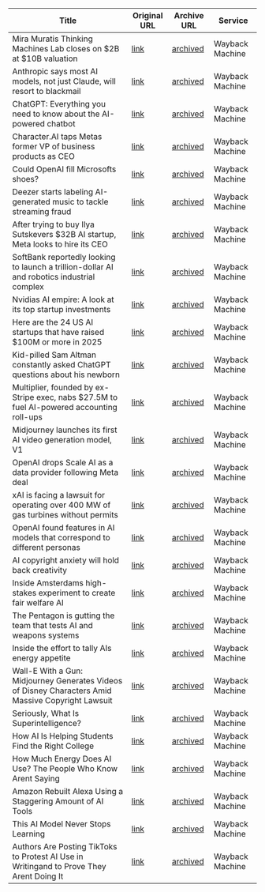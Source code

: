 | Title | Original URL | Archive URL | Service |
|-------|--------------|-------------|---------|
| Mira Muratis Thinking Machines Lab closes on $2B at $10B valuation | [link](https://techcrunch.com/2025/06/20/mira-muratis-thinking-machines-lab-closes-on-2b-at-10b-valuation/) | [archived](https://web.archive.org/web/20250621170717/https://techcrunch.com/2025/06/20/mira-muratis-thinking-machines-lab-closes-on-2b-at-10b-valuation/) | Wayback Machine |
| Anthropic says most AI models, not just Claude, will resort to blackmail | [link](https://techcrunch.com/2025/06/20/anthropic-says-most-ai-models-not-just-claude-will-resort-to-blackmail/) | [archived](https://web.archive.org/web/20250621170821/https://techcrunch.com/2025/06/20/anthropic-says-most-ai-models-not-just-claude-will-resort-to-blackmail/) | Wayback Machine |
| ChatGPT: Everything you need to know about the AI-powered chatbot | [link](https://techcrunch.com/2025/06/20/chatgpt-everything-to-know-about-the-ai-chatbot/) | [archived](https://web.archive.org/web/20250621134129/https://techcrunch.com/2025/06/20/chatgpt-everything-to-know-about-the-ai-chatbot/) | Wayback Machine |
| Character.AI taps Metas former VP of business products as CEO | [link](https://techcrunch.com/2025/06/20/character-ai-taps-metas-former-vp-of-business-products-as-ceo/) | [archived](https://web.archive.org/web/20250621134110/https://techcrunch.com/2025/06/20/cluely-a-startup-that-helps-cheat-on-everything-raises-15m-from-a16z/?sidebar=a) | Wayback Machine |
| Could OpenAI fill Microsofts shoes? | [link](https://techcrunch.com/podcast/could-openai-fill-microsofts-shoes/) | [archived](https://web.archive.org/web/20250621170945/https://techcrunch.com/podcast/could-openai-fill-microsofts-shoes/) | Wayback Machine |
| Deezer starts labeling AI-generated music to tackle streaming fraud | [link](https://techcrunch.com/2025/06/20/deezer-starts-labeling-ai-generated-music-to-tackle-streaming-fraud/) | [archived](https://web.archive.org/web/20250621171015/https://techcrunch.com/2025/06/18/new-code-in-spotifys-app-references-the-long-awaited-lossless-tier/?sidebar=a) | Wayback Machine |
| After trying to buy Ilya Sutskevers $32B AI startup, Meta looks to hire its CEO | [link](https://techcrunch.com/2025/06/20/after-trying-to-buy-ilya-sutskevers-32b-ai-startup-meta-looks-to-hire-its-ceo/) | [archived](https://web.archive.org/web/20250621171043/https://techcrunch.com/2025/06/20/after-trying-to-buy-ilya-sutskevers-32b-ai-startup-meta-looks-to-hire-its-ceo/) | Wayback Machine |
| SoftBank reportedly looking to launch a trillion-dollar AI and robotics industrial complex | [link](https://techcrunch.com/2025/06/20/softbank-reportedly-looking-to-launch-a-trillion-dollar-ai-and-robotics-industrial-complex/) | [archived](https://web.archive.org/web/20250621171139/https://techcrunch.com/2025/06/20/softbank-reportedly-looking-to-launch-a-trillion-dollar-ai-and-robotics-industrial-complex/) | Wayback Machine |
| Nvidias AI empire: A look at its top startup investments | [link](https://techcrunch.com/2025/06/19/nvidias-ai-empire-a-look-at-its-top-startup-investments/) | [archived](https://web.archive.org/web/20250621171322/https://techcrunch.com/2025/06/19/nvidias-ai-empire-a-look-at-its-top-startup-investments/) | Wayback Machine |
| Here are the 24 US AI startups that have raised $100M or more in 2025 | [link](https://techcrunch.com/2025/06/18/here-are-the-24-us-ai-startups-that-have-raised-100m-or-more-in-2025/) | [archived](https://web.archive.org/web/20250621171349/https://techcrunch.com/2025/06/18/here-are-the-24-us-ai-startups-that-have-raised-100m-or-more-in-2025/) | Wayback Machine |
| Kid-pilled Sam Altman constantly asked ChatGPT questions about his newborn | [link](https://techcrunch.com/2025/06/18/kid-pilled-sam-altman-constantly-asked-chatgpt-questions-about-his-newborn/) | [archived](https://web.archive.org/web/20250621134110/https://techcrunch.com/2025/06/20/cluely-a-startup-that-helps-cheat-on-everything-raises-15m-from-a16z/?sidebar=a) | Wayback Machine |
| Multiplier, founded by ex-Stripe exec, nabs $27.5M to fuel AI-powered accounting roll-ups | [link](https://techcrunch.com/2025/06/18/multiplier-founded-by-ex-stripe-exec-nabs-27-5m-to-fuel-ai-powered-accounting-roll-ups/) | [archived](https://web.archive.org/web/20250621171642/https://techcrunch.com/2025/06/20/x-app-code-points-to-a-physical-card-coming-to-x-money/?sidebar=a) | Wayback Machine |
| Midjourney launches its first AI video generation model, V1 | [link](https://techcrunch.com/2025/06/18/midjourney-launches-its-first-ai-video-generation-model-v1/) | [archived](https://web.archive.org/web/20250621171715/https://techcrunch.com/2025/06/18/midjourney-launches-its-first-ai-video-generation-model-v1/) | Wayback Machine |
| OpenAI drops Scale AI as a data provider following Meta deal | [link](https://techcrunch.com/2025/06/18/openai-drops-scale-ai-as-a-data-provider-following-meta-deal/) | [archived](https://web.archive.org/web/20250621134110/https://techcrunch.com/2025/06/20/cluely-a-startup-that-helps-cheat-on-everything-raises-15m-from-a16z/?sidebar=a) | Wayback Machine |
| xAI is facing a lawsuit for operating over 400 MW of gas turbines without permits | [link](https://techcrunch.com/2025/06/18/xai-is-facing-a-lawsuit-for-operating-over-400-mw-of-gas-turbines-without-permits/) | [archived](https://web.archive.org/web/20250621134110/https://techcrunch.com/2025/06/20/cluely-a-startup-that-helps-cheat-on-everything-raises-15m-from-a16z/?sidebar=a) | Wayback Machine |
| OpenAI found features in AI models that correspond to different personas | [link](https://techcrunch.com/2025/06/18/openai-found-features-in-ai-models-that-correspond-to-different-personas/) | [archived](https://web.archive.org/web/20250621134110/https://techcrunch.com/2025/06/20/cluely-a-startup-that-helps-cheat-on-everything-raises-15m-from-a16z/?sidebar=a) | Wayback Machine |
| AI copyright anxiety will hold back creativity | [link](https://www.technologyreview.com/2025/06/17/1118898/ai-copyright-anxiety-will-hold-back-creativity/) | [archived](https://web.archive.org/web/20250621172012/https://www.technologyreview.com/2025/06/17/1118898/ai-copyright-anxiety-will-hold-back-creativity/) | Wayback Machine |
| Inside Amsterdams high-stakes experiment to create fair welfare AI | [link](https://www.technologyreview.com/2025/06/11/1118233/amsterdam-fair-welfare-ai-discriminatory-algorithms-failure/) | [archived](https://web.archive.org/web/20250621172211/https://www.technologyreview.com/2025/06/11/1118233/amsterdam-fair-welfare-ai-discriminatory-algorithms-failure/) | Wayback Machine |
| The Pentagon is gutting the team that tests AI and weapons systems | [link](https://www.technologyreview.com/2025/06/10/1118229/pentagon-gutting-ai-test/) | [archived](https://web.archive.org/web/20250621172422/https://www.technologyreview.com/2025/06/10/1118229/pentagon-gutting-ai-test/) | Wayback Machine |
| Inside the effort to tally AIs energy appetite | [link](https://www.technologyreview.com/2025/06/03/1117685/inside-the-tedious-effort-to-tally-ais-energy-appetite/) | [archived](https://web.archive.org/web/20250621172505/https://www.technologyreview.com/2025/06/03/1117685/inside-the-tedious-effort-to-tally-ais-energy-appetite/) | Wayback Machine |
| Wall-E With a Gun: Midjourney Generates Videos of Disney Characters Amid Massive Copyright Lawsuit | [link](https://www.wired.com/story/midjourney-generates-videos-of-disney-characters-amid-massive-copyright-lawsuit/) | [archived](https://web.archive.org/web/20250621172553/https://www.wired.com/story/midjourney-generates-videos-of-disney-characters-amid-massive-copyright-lawsuit/) | Wayback Machine |
| Seriously, What Is Superintelligence? | [link](https://www.wired.com/story/uncanny-valley-podcast-superintelligence/) | [archived](https://web.archive.org/web/20250621172808/https://www.wired.com/story/uncanny-valley-podcast-superintelligence/) | Wayback Machine |
| How AI Is Helping Students Find the Right College | [link](https://www.wired.com/story/how-ai-is-helping-kids-find-the-right-college/) | [archived](https://web.archive.org/web/20250621173057/https://www.wired.com/story/how-ai-is-helping-kids-find-the-right-college/) | Wayback Machine |
| How Much Energy Does AI Use? The People Who Know Arent Saying | [link](https://www.wired.com/story/ai-carbon-emissions-energy-unknown-mystery-research/) | [archived](https://web.archive.org/web/20250621173412/https://www.wired.com/story/ai-carbon-emissions-energy-unknown-mystery-research/) | Wayback Machine |
| Amazon Rebuilt Alexa Using a Staggering Amount of AI Tools | [link](https://www.wired.com/story/amazon-daniel-rausch-alexa-plus/) | [archived](https://web.archive.org/web/20250621173455/https://www.wired.com/story/amazon-daniel-rausch-alexa-plus/) | Wayback Machine |
| This AI Model Never Stops Learning | [link](https://www.wired.com/story/this-ai-model-never-stops-learning/) | [archived](https://web.archive.org/web/20250621173652/https://www.wired.com/story/this-ai-model-never-stops-learning/) | Wayback Machine |
| Authors Are Posting TikToks to Protest AI Use in Writingand to Prove They Arent Doing It | [link](https://www.wired.com/story/authors-are-posting-tiktoks-to-protest-ai-use-in-writing-and-to-prove-they-arent-doing-it/) | [archived](https://web.archive.org/web/20250621173726/https://www.wired.com/story/authors-are-posting-tiktoks-to-protest-ai-use-in-writing-and-to-prove-they-arent-doing-it/) | Wayback Machine |
